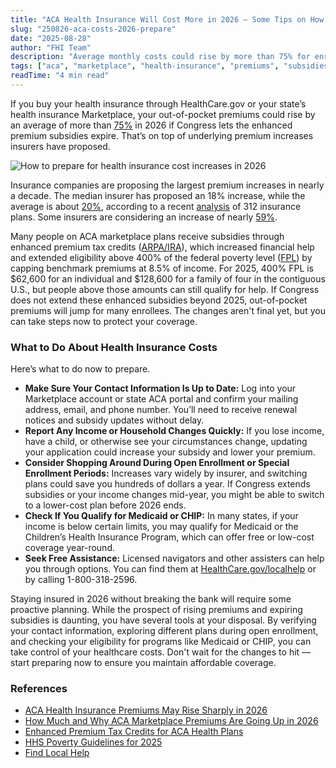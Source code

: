 ```yaml
---
title: "ACA Health Insurance Will Cost More in 2026 — Some Tips on How to Prepare"
slug: "250826-aca-costs-2026-prepare"
date: "2025-08-28"
author: "FHI Team"
description: "Average monthly costs could rise by more than 75% for enrollees in ACA health insurance plans. Here’s what you can do now to limit the hit."
tags: ["aca", "marketplace", "health-insurance", "premiums", "subsidies"]
readTime: "4 min read"
---
```

If you buy your health insurance through HealthCare.gov or your state’s health insurance Marketplace, your out-of-pocket premiums could rise by an average of more than [75%](https://www.npr.org/sections/shots-health-news/2025/07/18/nx-s1-5471281/aca-health-insurance-premiums-obamacare-bbb-kff) in 2026 if Congress lets the enhanced premium subsidies expire. That’s on top of underlying premium increases insurers have proposed.

![How to prepare for health insurance cost increases in 2026](/static/images/aca-prepare-changes.png)

Insurance companies are proposing the largest premium increases in nearly a decade. The median insurer has proposed an 18% increase, while the average is about [20%](https://www.healthsystemtracker.org/brief/how-much-and-why-aca-marketplace-premiums-are-going-up-in-2026/#Distribution%20of%20proposed%202026%20rate%20changes%20among%20312%20ACA%20Marketplace%20insurers), according to a recent [analysis](https://www.healthsystemtracker.org/brief/how-much-and-why-aca-marketplace-premiums-are-going-up-in-2026/#Distribution%20of%20proposed%202026%20rate%20changes%20among%20312%20ACA%20Marketplace%20insurers) of 312 insurance plans. Some insurers are considering an increase of nearly [59%](https://www.healthsystemtracker.org/brief/how-much-and-why-aca-marketplace-premiums-are-going-up-in-2026/#Distribution%20of%20proposed%202026%20rate%20changes%20among%20312%20ACA%20Marketplace%20insurers). 

Many people on ACA marketplace plans receive subsidies through enhanced premium tax credits ([ARPA/IRA](https://www.commonwealthfund.org/publications/explainer/2025/feb/enhanced-premium-tax-credits-aca-health-plans)), which increased financial help and extended eligibility above 400% of the federal poverty level ([FPL](https://aspe.hhs.gov/sites/default/files/documents/dd73d4f00d8a819d10b2fdb70d254f7b/detailed-guidelines-2025.pdf)) by capping benchmark premiums at 8.5% of income. For 2025, 400% FPL is $62,600 for an individual and $128,600 for a family of four in the contiguous U.S., but people above those amounts can still qualify for help. If Congress does not extend these enhanced subsidies beyond 2025, out-of-pocket premiums will jump for many enrollees. The changes aren't final yet, but you can take steps now to protect your coverage.

### What to Do About Health Insurance Costs

Here’s what to do now to prepare. 

- **Make Sure Your Contact Information Is Up to Date:** Log into your Marketplace account or state ACA portal and confirm your mailing address, email, and phone number. You’ll need to receive renewal notices and subsidy updates without delay.
- **Report Any Income or Household Changes Quickly:** If you lose income, have a child, or otherwise see your circumstances change, updating your application could increase your subsidy and lower your premium.
- **Consider Shopping Around During Open Enrollment or Special Enrollment Periods:** Increases vary widely by insurer, and switching plans could save you hundreds of dollars a year. If Congress extends subsidies or your income changes mid-year, you might be able to switch to a lower-cost plan before 2026 ends.
- **Check If You Qualify for Medicaid or CHIP:** In many states, if your income is below certain limits, you may qualify for Medicaid or the Children’s Health Insurance Program, which can offer free or low-cost coverage year-round.
- **Seek Free Assistance:** Licensed navigators and other assisters can help you through options. You can find them at [HealthCare.gov/localhelp](http://HealthCare.gov/localhelp) or by calling 1-800-318-2596.

Staying insured in 2026 without breaking the bank will require some proactive planning. While the prospect of rising premiums and expiring subsidies is daunting, you have several tools at your disposal. By verifying your contact information, exploring different plans during open enrollment, and checking your eligibility for programs like Medicaid or CHIP, you can take control of your healthcare costs. Don't wait for the changes to hit — start preparing now to ensure you maintain affordable coverage.

### References
- [ACA Health Insurance Premiums May Rise Sharply in 2026](https://www.npr.org/sections/shots-health-news/2025/07/18/nx-s1-5471281/aca-health-insurance-premiums-obamacare-bbb-kff)
- [How Much and Why ACA Marketplace Premiums Are Going Up in 2026](https://www.healthsystemtracker.org/brief/how-much-and-why-aca-marketplace-premiums-are-going-up-in-2026/#Distribution%20of%20proposed%202026%20rate%20changes%20among%20312%20ACA%20Marketplace%20insurers)
- [Enhanced Premium Tax Credits for ACA Health Plans](https://www.commonwealthfund.org/publications/explainer/2025/feb/enhanced-premium-tax-credits-aca-health-plans)
- [HHS Poverty Guidelines for 2025](https://aspe.hhs.gov/sites/default/files/documents/dd73d4f00d8a819d10b2fdb70d254f7b/detailed-guidelines-2025.pdf)
- [Find Local Help](http://HealthCare.gov/localhelp)

